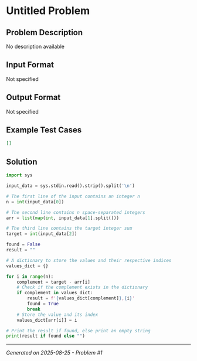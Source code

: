 # Untitled Problem

## Problem Description
No description available

## Input Format
Not specified

## Output Format
Not specified

## Example Test Cases
```json
[]
```

## Solution
```python
import sys

input_data = sys.stdin.read().strip().split('\n')

# The first line of the input contains an integer n
n = int(input_data[0])

# The second line contains n space-separated integers
arr = list(map(int, input_data[1].split()))

# The third line contains the target integer sum
target = int(input_data[2])

found = False
result = ""

# A dictionary to store the values and their respective indices
values_dict = {}

for i in range(n):
    complement = target - arr[i]
    # Check if the complement exists in the dictionary
    if complement in values_dict:
        result = f'{values_dict[complement]},{i}'
        found = True
        break
    # Store the value and its index
    values_dict[arr[i]] = i

# Print the result if found, else print an empty string
print(result if found else "")
```

---
*Generated on 2025-08-25 - Problem #1*